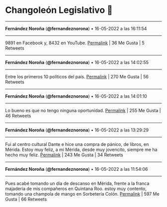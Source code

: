 # Changoleón Legislativo 🙈
*****
**Fernández Noroña** (**@fernandeznorona**) • 16-05-2022 a las 16:11:54
*****
9891 en Facebook y, 8432 en YouTube.
[Permalink](https://twitter.com/fernandeznorona/status/1526354786265833472) | 36 Me Gusta | 5 Retweets
*****
**Fernández Noroña** (**@fernandeznorona**) • 16-05-2022 a las 14:02:55
*****
Entre los primeros 10 políticos del país.
[Permalink](https://twitter.com/fernandeznorona/status/1526322329512312833) | 270 Me Gusta | 56 Retweets
*****
**Fernández Noroña** (**@fernandeznorona**) • 16-05-2022 a las 14:01:10
*****
Lo bueno es que no tengo ninguna oportunidad.
[Permalink](https://twitter.com/fernandeznorona/status/1526321887856533505) | 255 Me Gusta | 46 Retweets
*****
**Fernández Noroña** (**@fernandeznorona**) • 16-05-2022 a las 13:29:29
*****
Fui al centro cultural Dante e hice una compra de pánico, de libros, en Mérida. Estoy muy feliz, a mi Mérida, desde muy jovencito, siempre me ha hecho muy feliz.
[Permalink](https://twitter.com/fernandeznorona/status/1526313915591929861) | 243 Me Gusta | 34 Retweets
*****
**Fernández Noroña** (**@fernandeznorona**) • 16-05-2022 a las 11:54:06
*****
Pues acabé tomando un día de descanso en Mérida, frente a la franca majadería de mis compañeros en Quintana Roo. estoy muy contento, tomando una champola de mango en Sorbetería Colón.
[Permalink](https://twitter.com/fernandeznorona/status/1526289911422271489) | 597 Me Gusta | 66 Retweets